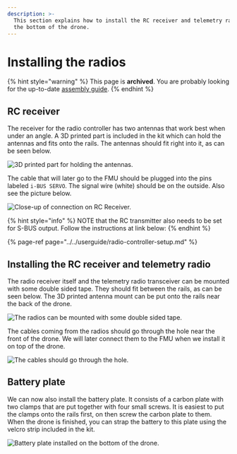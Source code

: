 ```yaml
---
description: >-
  This section explains how to install the RC receiver and telemetry radio on
  the bottom of the drone.
---
```


# Installing the radios

{% hint style="warning" %}
This page is **archived**. You are probably looking for the up-to-date [assembly guide](../../userguide/assembly/).
{% endhint %}

## RC receiver

The receiver for the radio controller has two antennas that work best when under an angle. A 3D printed part is included in the kit which can hold the antennas and fits onto the rails. The antennas should fit right into it, as can be seen below.

![3D printed part for holding the antennas.](../../.gitbook/assets/rc-antennamount.jpg)

The cable that will later go to the FMU should be plugged into the pins labeled `i-BUS SERVO`. The signal wire \(white\) should be on the outside. Also see the picture below.

![Close-up of connection on RC Receiver.](../../.gitbook/assets/rc-cable.jpg)

{% hint style="info" %}
NOTE that the RC transmitter also  needs to be set for S-BUS output. Follow the instructions at link below:
{% endhint %}

{% page-ref page="../../userguide/radio-controller-setup.md" %}

## Installing the RC receiver and telemetry radio

The radio receiver itself and the telemetry radio transceiver can be mounted with some double sided tape. They should fit between the rails, as can be seen below. The 3D printed antenna mount can be put onto the rails near the back of the drone.

![The radios can be mounted with some double sided tape.](../../.gitbook/assets/radios-installed.jpg)

The cables coming from the radios should go through the hole near the front of the drone. We will later connect them to the FMU when we install it on top of the drone.

![The cables should go through the hole.](../../.gitbook/assets/radios-cables.jpg)

## Battery plate

We can now also install the battery plate. It consists of a carbon plate with two clamps that are put together with four small screws. It is easiest to put the clamps onto the rails first, on then screw the carbon plate to them. When the drone is finished, you can strap the battery to this plate using the velcro strip included in the kit.

![Battery plate installed on the bottom of the drone.](../../.gitbook/assets/batterymount.jpg)

